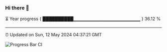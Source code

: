 ### Hi there 👋

⏳ Year progress { ██████████▁▁▁▁▁▁▁▁▁▁▁▁▁▁▁▁▁▁▁▁ } 36.12 %

---

⏰ Updated on Sun, 12 May 2024 04:37:21 GMT

![Progress Bar CI](https://github.com/IshwaranRudhara/GIT-ACTION/workflows/Progress%20Bar%20CI/badge.svg)
